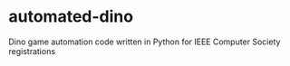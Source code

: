 # automated-dino
Dino game automation code written in Python for IEEE Computer Society registrations
